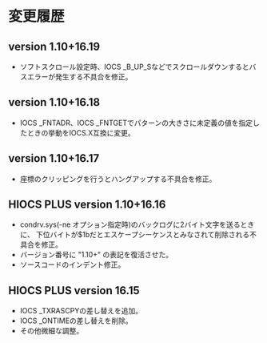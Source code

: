 # 変更履歴

## version 1.10+16.19
* ソフトスクロール設定時、IOCS _B_UP_Sなどでスクロールダウンするとバスエラーが発生する不具合を修正。

## version 1.10+16.18
* IOCS _FNTADR、IOCS _FNTGETでパターンの大きさに未定義の値を指定したときの挙動をIOCS.X互換に変更。

## version 1.10+16.17
* 座標のクリッピングを行うとハングアップする不具合を修正。

## HIOCS PLUS version 1.10+16.16
* condrv.sys(-ne オプション指定時)のバックログに2バイト文字を送るときに、
  下位バイトが$1bだとエスケープシーケンスとみなされて削除される不具合を修正。
* バージョン番号に "1.10+" の表記を復活させた。
* ソースコードのインデント修正。

## HIOCS PLUS version 16.15 
* IOCS _TXRASCPYの差し替えを追加。
* IOCS _ONTIMEの差し替えを削除。
* その他微細な調整。

